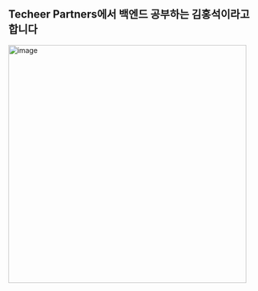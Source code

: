 ## Techeer Partners에서 백엔드 공부하는 김홍석이라고 합니다
<img width="475" alt="image" src="https://github.com/user-attachments/assets/b665c3d1-fdc8-43d0-934d-626ea2f90ec7">
